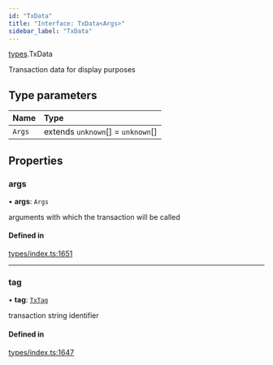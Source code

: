 ```yaml
---
id: "TxData"
title: "Interface: TxData<Args>"
sidebar_label: "TxData"
---
```


[types](../../../modules/Types/Types.md).TxData

Transaction data for display purposes

## Type parameters

| Name | Type |
| :------ | :------ |
| `Args` | extends `unknown`[] = `unknown`[] |

## Properties

### args

• **args**: `Args`

arguments with which the transaction will be called

#### Defined in

[types/index.ts:1651](https://github.com/PolymeshAssociation/polymesh-sdk/blob/2d3ac2aea/src/types/index.ts#L1651)

___

### tag

• **tag**: [`TxTag`](../../../modules/Generated/Types/Types.md#txtag)

transaction string identifier

#### Defined in

[types/index.ts:1647](https://github.com/PolymeshAssociation/polymesh-sdk/blob/2d3ac2aea/src/types/index.ts#L1647)
